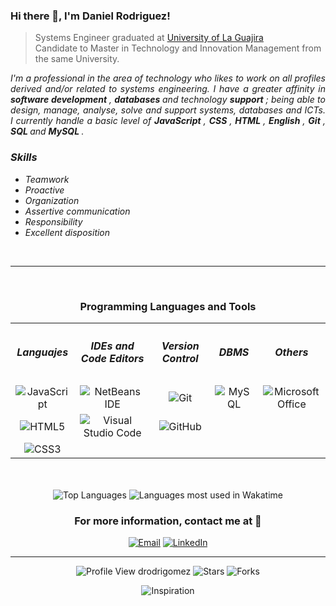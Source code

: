 ### Hi there 👋, I'm Daniel Rodriguez!

> Systems Engineer graduated at [University of La Guajira](https://www.uniguajira.edu.co/) <br />
> Candidate to Master in Technology and Innovation Management from the same University.

<p align="justify">
<i>I'm a professional in the area of technology who likes to work on all profiles derived and/or related to systems engineering. I have a greater affinity in <b> software development </b>, <b> databases </b> and technology <b> support </b>; being able to design, manage, analyse, solve and support systems, databases and ICTs. I currently handle a basic level of <b> JavaScript </b>, <b> CSS </b>, <b> HTML </b>, <b> English </b>, <b> Git </b>, <b> SQL </b> and <b> MySQL </b>.</i>
<p>

<h3><i>Skills</i></h3>

- <i>Teamwork</i>
- <i>Proactive</i> 
- <i>Organization</i>
- <i>Assertive communication</i>
- <i>Responsibility</i>
- <i>Excellent disposition</i>

<br />
<hr />
<br />




<h3 align="center">Programming Languages and Tools</h3>

<table align="center">
    <tr>
      <th><h5 align="center">Languajes</h5></th>
      <th><h5 align="center">IDEs and Code Editors</h5></th>
      <th><h5 align="center">Version Control</h5></th>
      <th><h5 align="center">DBMS</h5></th>
      <th><h5 align="center">Others</h5></th>
    </tr>
    <tr>
      <td align="center">
          <img alt="JavaScript" src="https://img.shields.io/badge/-JavaScript-F7DF1E?style=plastic&logo=javascript&logoColor=F7DF1E&color=000" />
      </td>
      <td align="center">
        <img alt="NetBeans IDE" src="https://img.shields.io/badge/-NetBeans-1B6AC6?style=plastic&logo=apache-netbeans-ide&logoColor=fff" />
      </td>
      <td align="center">
        <img alt="Git" src="https://img.shields.io/badge/-Git-F05032?style=plastic&logo=git&logoColor=white" />
      </td>
      <td align="center">
        <img alt="MySQL" src="https://img.shields.io/badge/-MySQL-4479A1?style=plastic&logo=mysql&logoColor=white" />
      </td>
      <td align="center">
        <img alt="Microsoft Office" src="https://img.shields.io/badge/Microsoft_Office-D83B01?style=flat&logo=microsoftoffice&logoColor=white$color=D83B01" />
      </td>
    </tr>
  <tr>
    <td align="center">
      <img alt="HTML5" src="https://img.shields.io/badge/-HTML%205-E34F26?style=plastic&logo=html5&logoColor=white" />
    </td>
    <td align="center">      
        <img alt="Visual Studio Code" src="https://img.shields.io/badge/-VS%20Code-007ACC?style=plastic&logo=visual-studio-code&logoColor=white" />
    </td>
    <td align="center">
      <img alt="GitHub" src="https://img.shields.io/badge/-GitHub-181717?style=for-plastic&logo=github&logoColor=white" />
    </td>
  </tr>
  <tr>
    <td align="center">
      <img alt="CSS3" src="https://img.shields.io/badge/-CSS%203-1572B6?style=plastic&logo=css3&logoColor=white" />
    </td>
  </tr>
</table>

<br />
<br />

<div align="center">
<img alt="Top Languages" src="https://github-readme-stats.vercel.app/api/top-langs/?username=drodrigomez&layout=compact&hide_title=true&hide_border=true" />
<img alt="Languages most used in Wakatime" src="https://github-readme-stats.vercel.app/api/wakatime?username=drodrigomez&hide_title=true&hide_border=true&layout=compact" />
</div>

<h3 align="center" >For more information, contact me at 💬</h3>

<p align="center">
<a href="mailto:danielj.rodriguezgomez@yahoo.com"><img alt="Email" src="https://img.shields.io/badge/Email-danielj.rodriguezgomez@yahoo.com-blue?style=flat&logo=gmail"></a>
<a href="https://www.linkedin.com/in/drodrigomez/" target="_blank"><img alt="LinkedIn" src="https://img.shields.io/badge/LinkedIn-drodrigomez-blue?style=flat&logo=linkedin"></a>
</p>

<!--<a href="https://www.anandmainali.com.np" target="_blank"><img alt="Website" src="https://img.shields.io/badge/Website-www.anandmainali.com.np-blue?style=flat&logo=google-chrome"></a>-->

<!--<a href="https://stackoverflow.com/users/8519896/anand-mainali?tab=profile" target="_blank"><img alt="Stack Overflow" src="https://img.shields.io/badge/Stackoverflow-Anand%20Mainali-blue?style=flat&logo=stackoverflow"></a>-->


<hr />

<div align="center">
  <img alt="Profile View drodrigomez" src="https://komarev.com/ghpvc/?username=drodrigomez&&style=flat-square" />
  <img alt="Stars" src="https://img.shields.io/github/stars/drodrigomez/drodrigomez?style=flat-square&labelColor=343b41" />
  <img alt="Forks" src="https://img.shields.io/github/forks/drodrigomez/drodrigomez?style=flat-square&labelColor=343b41" />
</div>



<p align="center"><img alt="Inspiration" src="https://readme-typing-svg.herokuapp.com?center=true&multiline=true&height=70&lines=Simplicity+taken+to+the+extreme;becomes+elegance%2C+Jon+Franklin" /></p>

